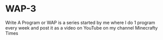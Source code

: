 # WAP-3
Write A Program or WAP is a series started by me where I do 1 program every week and post it as a video on YouTube on my channel Minecrafty Times
